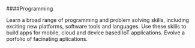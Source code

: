####Programming

Learn a broad range of programming and problem solving skills, including exciting new platforms, software tools and languages. Use these skills to build apps for mobile, cloud and device based IoT applications. Evolve a porfolio of facinating aplications.

